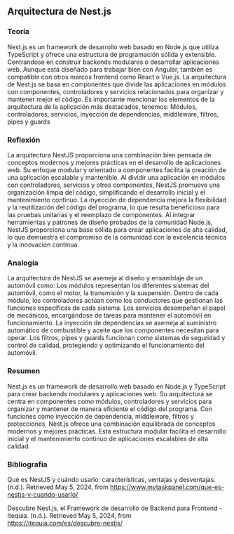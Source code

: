 ## Arquitectura de Nest.js

### Teoría
Nest.js es un framework de desarrollo web basado en Node.js que utiliza TypeScript y ofrece una estructura de programación sólida y extensible. Centrandose en construir backends modulares o desarrollar aplicaciones web. Aunque está diseñado para trabajar bien con Angular, también es compatible con otros marcos frontend como React o Vue.js.
La arquitectura de Nest.js se basa en componentes que divide las aplicaciones en módulos con componentes, controladores y servicios relacionados para organizar y mantener mejor el código.
Es importante mencionar los elementos de la arquitectura de la aplicación más destacados, tenemos:
Módulos, controladores, servicios, inyección de dependencias, middleware, filtros, pipes y guards

### Reflexión
La arquitectura NestJS proporciona una combinación bien pensada de conceptos modernos y mejores prácticas en el desarrollo de aplicaciones web. Su enfoque modular y orientado a componentes facilita la creación de una aplicación escalable y mantenible. Al dividir una aplicación en módulos con controladores, servicios y otros componentes, NestJS promueve una organización limpia del código, simplificando el desarrollo inicial y el mantenimiento continuo. La inyección de dependencia mejora la flexibilidad y la reutilización del código del programa, lo que resulta beneficioso para las pruebas unitarias y el reemplazo de componentes. Al integrar herramientas y patrones de diseño probados de la comunidad Node.js, NestJS proporciona una base sólida para crear aplicaciones de alta calidad, lo que demuestra el compromiso de la comunidad con la excelencia técnica y la innovación continua.

### Analogía
La arquitectura de NestJS se asemeja al diseño y ensamblaje de un automóvil como:
Los módulos representan los diferentes sistemas del automóvil, como el motor, la transmisión y la suspensión.
Dentro de cada módulo, los controladores actúan como los conductores que gestionan las funciones específicas de cada sistema.
Los servicios desempeñan el papel de mecánicos, encargándose de tareas para mantener el automóvil en funcionamiento.
La inyección de dependencias se asemeja al suministro automático de combustible y aceite que los componentes necesitan para operar.
Los filtros, pipes y guards funcionan como sistemas de seguridad y control de calidad, protegiendo y optimizando el funcionamiento del automóvil.

### Resumen
Nest.js es un framework de desarrollo web basado en Node.js y TypeScript para crear backends modulares y aplicaciones web. Su arquitectura se centra en componentes como módulos, controladores y servicios para organizar y mantener de manera eficiente el código del programa. Con funciones como inyección de dependencia, middleware, filtros y protecciones, Nest.js ofrece una combinación equilibrada de conceptos modernos y mejores prácticas. Esta estructura modular facilita el desarrollo inicial y el mantenimiento continuo de aplicaciones escalables de alta calidad.

### Bibliografia
Qué es NestJS y cuándo usarlo: características, ventajas y desventajas. (n.d.). Retrieved May 5, 2024, from https://www.mytaskpanel.com/que-es-nestjs-y-cuando-usarlo/

Descubre Nest.js, el Framework de desarrollo de Backend para Frontend - Itequia. (n.d.). Retrieved May 5, 2024, from https://itequia.com/es/descubre-nestjs/

